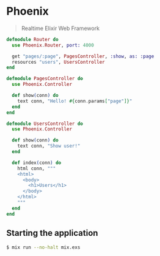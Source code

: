 # Phoenix
> Realtime Elixir Web Framework

```elixir
defmodule Router do
  use Phoenix.Router, port: 4000

  get "pages/:page", PagesController, :show, as: :page
  resources "users", UsersController
end

defmodule PagesController do
  use Phoenix.Controller

  def show(conn) do
    text conn, "Hello! #{conn.params["page"]}"
  end
end

defmodule UsersController do
  use Phoenix.Controller

  def show(conn) do
    text conn, "Show user!"
  end

  def index(conn) do
    html conn, """
    <html>
      <body>
        <h1>Users</h1>
      </body>
    </html>
    """
  end
end
```

## Starting the application

```bash
$ mix run --no-halt mix.exs
```

